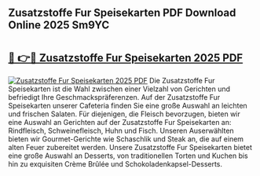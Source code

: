 ## Zusatzstoffe Fur Speisekarten PDF Download Online 2025 Sm9YC

# <h2><a href="http://gcbpm94.nevu.top/?p=Zusatzstoffe+Fur+Speisekarten">🔗 👉🔴 Zusatzstoffe Fur Speisekarten 2025 PDF</a></h2>

[![Zusatzstoffe Fur Speisekarten 2025 PDF](https://i.imgur.com/dBaPXMq.png)](http://gcbpm94.nevu.top/?p=Zusatzstoffe+Fur+Speisekarten)
Die Zusatzstoffe Fur Speisekarten ist die Wahl zwischen einer Vielzahl von Gerichten und befriedigt Ihre Geschmackspräferenzen. Auf der Zusatzstoffe Fur Speisekarten unserer Cafeteria finden Sie eine große Auswahl an leichten und frischen Salaten. Für diejenigen, die Fleisch bevorzugen, bieten wir eine Auswahl an Gerichten auf der Zusatzstoffe Fur Speisekarten an: Rindfleisch, Schweinefleisch, Huhn und Fisch. Unseren Auserwählten bieten wir Gourmet-Gerichte wie Schaschlik und Steak an, die auf einem alten Feuer zubereitet werden. Unsere Zusatzstoffe Fur Speisekarten bietet eine große Auswahl an Desserts, von traditionellen Torten und Kuchen bis hin zu exquisiten Crème Brûlée und Schokoladenkapsel-Desserts.
